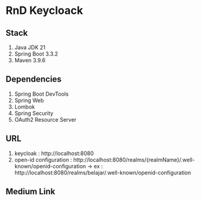 # RnD Keycloack

## Stack 
1. Java JDK 21
2. Spring Boot 3.3.2
3. Maven 3.9.6

## Dependencies
1. Spring Boot DevTools
2. Spring Web
3. Lombok
4. Spring Security
5. OAuth2 Resource Server

## URL
1. keycloak : http://localhost:8080
2. open-id configuration : http://localhost:8080/realms/{realmName}/.well-known/openid-configuration -> ex : http://localhost:8080/realms/belajar/.well-known/openid-configuration

## Medium Link
